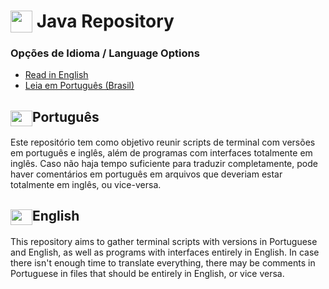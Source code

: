 # [<img src="https://cdn.jsdelivr.net/gh/devicons/devicon/icons/java/java-original.svg" width="35" height="35" align=top>](https://www.python.org/) Java Repository

### Opções de Idioma / Language Options

- [Read in English](#english)
- [Leia em Português (Brasil)](#português)

## <img src="https://upload.wikimedia.org/wikipedia/commons/0/05/Flag_of_Brazil.svg" width="35" height="25" align="center">Português
 Este repositório tem como objetivo reunir scripts de terminal com versões em português e inglês, além de programas com interfaces totalmente em inglês. Caso não haja tempo suficiente para traduzir completamente, pode haver comentários em português em arquivos que deveriam estar totalmente em inglês, ou vice-versa.

## <img src="https://upload.wikimedia.org/wikipedia/en/a/a4/Flag_of_the_United_States.svg" width="35" height="25" align="center">English
  This repository aims to gather terminal scripts with versions in Portuguese and English, as well as programs with interfaces entirely in English. In case there isn't enough time to translate everything, there may be comments in Portuguese in files that should be entirely in English, or vice versa.
